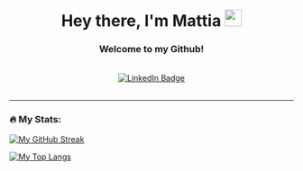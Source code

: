 <div id="header" align="center">
  <h1>
  Hey there, I'm Mattia <img src="https://media.giphy.com/media/hvRJCLFzcasrR4ia7z/giphy.gif" width="30px"/>
  </h1>
  <h3>
  Welcome to my Github!
  </h3>
</div>
<br>
<div align="center">
  <a href="https://www.linkedin.com/in/mattia-taiana">
    <img src="https://img.shields.io/badge/LinkedIn-blue?style=for-the-badge&logo=linkedin&logoColor=white" alt="LinkedIn Badge"/>
  </a><br><br>
  <img src="https://komarev.com/ghpvc/?username=MattiaPT&style=flat-square&color=blue" alt=""/>
</div>
<hr>
<h3>🔥 My Stats:</h3>

[![My GitHub Streak](https://github-readme-streak-stats.herokuapp.com?user=MattiaPT&theme=great-gatsby&border_radius=6)](https://git.io/streak-stats)

[![My Top Langs](https://github-readme-stats.vercel.app/api/top-langs/?username=MattiaPT&layout=compact&theme=vision-friendly-dark)](https://github.com/anuraghazra/github-readme-stats)
